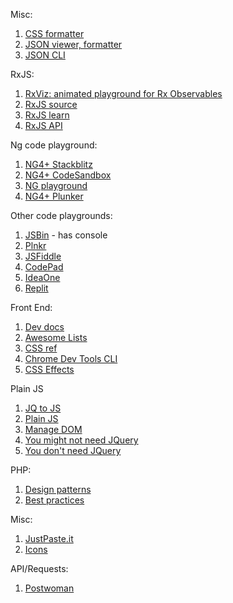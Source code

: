 Misc:

1. [CSS formatter](https://www.cleancss.com/css-beautify/)
1. [JSON viewer, formatter](https://codebeautify.org/jsonviewer)
1. [JSON CLI](https://www.npmjs.com/package/fx)

RxJS:

1. [RxViz: animated playground for Rx Observables](https://rxviz.com/)
1. [RxJS source](http://reactivex.io/documentation/operators.html)
1. [RxJS learn](https://www.learnrxjs.io/)
1. [RxJS API](https://rxjs.dev/api)

Ng code playground:

1. [NG4+ Stackblitz](https://stackblitz.com/edit/angular4)
1. [NG4+ CodeSandbox](https://codesandbox.io/s/angular)
1. [NG playground](http://www.angularplayground.it/)
1. [NG4+ Plunker](https://plnkr.co/edit/tpl:AvJOMERrnz94ekVua0u5?p=preview)

Other code playgrounds:

1. [JSBin](http://jsbin.com/?html,css,js,console,output) - has console
1. [Plnkr](https://plnkr.co/edit/?p=catalogue)
1. [JSFiddle](https://jsfiddle.net/)
1. [CodePad](http://codepad.org)
1. [IdeaOne](https://www.ideone.com)
2. [Replit](https://repl.it/)

Front End:

1. [Dev docs](https://devdocs.io/)
2. [Awesome Lists](https://awesomelists.top/)
2. [CSS ref](https://cssreference.io/)
3. [Chrome Dev Tools CLI](https://developers.google.com/web/tools/chrome-devtools/console/command-line-reference)
4. [CSS Effects](https://cssfx.dev/)

Plain JS
1. [JQ to JS](https://tobiasahlin.com/blog/move-from-jquery-to-vanilla-javascript/)
2. [Plain JS](https://plainjs.com/)
3. [Manage DOM](https://htmldom.dev/)
4. [You might not need JQuery](http://youmightnotneedjquery.com/)
5. [You don't need JQuery](https://github.com/nefe/You-Dont-Need-jQuery)

PHP:

1. [Design patterns](https://designpatternsphp.readthedocs.io/en/latest/)
2. [Best practices](https://rules.sonarsource.com/php/RSPEC-5335)

Misc:

1. [JustPaste.it](https://justpaste.it/)
2. [Icons](https://systemuicons.com/)

API/Requests:

1. [Postwoman](https://postwoman.io/)

